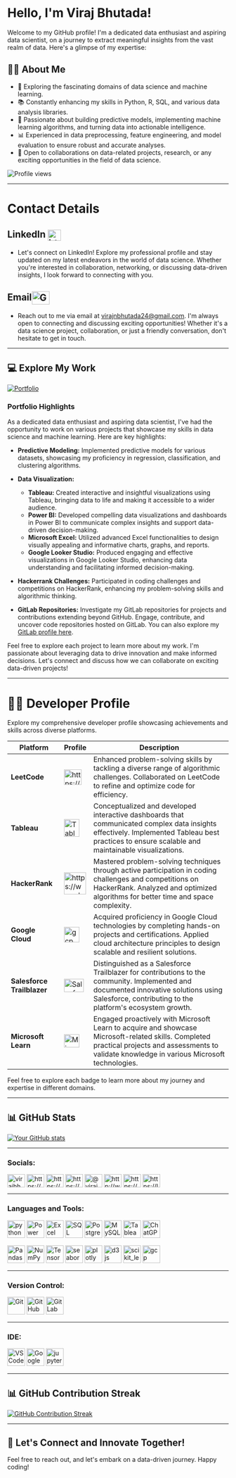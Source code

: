 # Hello, I'm Viraj Bhutada!

Welcome to my GitHub profile! I'm a dedicated data enthusiast and aspiring data scientist, on a journey to extract meaningful insights from the vast realm of data. Here's a glimpse of my expertise:

## 👨‍💻 About Me    
- 🔬 Exploring the fascinating domains of data science and machine learning.  
- 📚 Constantly enhancing my skills in Python, R, SQL, and various data analysis libraries.
- 🤖 Passionate about building predictive models, implementing machine learning algorithms, and turning data into actionable intelligence.
- 📊 Experienced in data preprocessing, feature engineering, and model evaluation to ensure robust and accurate analyses.
- 💼 Open to collaborations on data-related projects, research, or any exciting opportunities in the field of data science.


![Profile views](https://komarev.com/ghpvc/?username=virajbhutada&label=Profile+Views&color=blue)

---

# Contact Details

## LinkedIn <a href="https://www.linkedin.com/in/virajnbhutada24/" target="blank"><img align="center" src="https://raw.githubusercontent.com/rahuldkjain/github-profile-readme-generator/master/src/images/icons/Social/linked-in-alt.svg" alt="https://www.linkedin.com/in/virajnbhutada24/" height="25" width="30" /></a>
- Let's connect on LinkedIn! Explore my professional profile and stay updated on my latest endeavors in the world of data science. Whether you're interested in collaboration, networking, or discussing data-driven insights, I look forward to connecting with you.

## Email<a href="mailto:virajnbhutada24@gmail.com" target="_blank"><img align="center" src="https://static.vecteezy.com/system/resources/previews/021/514/701/non_2x/google-gmail-logo-symbol-design-illustration-with-black-background-free-vector.jpg" alt="Gmail" height="30" width="40" /></a>

- Reach out to me via email at virajnbhutada24@gmail.com. I'm always open to connecting and discussing exciting opportunities! Whether it's a data science project, collaboration, or just a friendly conversation, don't hesitate to get in touch.

---

## 💻 Explore My Work

[![Portfolio](https://img.shields.io/badge/Portfolio-Visit-lavender?style=for-the-badge&logoColor=white&logo=data:image/svg+xml;base64,PHN2ZyB4bWxucz0iaHR0cDovL3d3dy53My5vcmcvMjAwMC9zdmciIHdpZHRoPSIxMDAiIGhlaWdodD0iMTAwIj4KICA8Y2lyY2xlIGN4PSI1MCIgY3k9IjUwIiByPSI1MCIgc3R5bGU9ImZpbGw6cmVkOyIgLz4KPC9zdmc+Cg==)](https://sites.google.com/view/virajnbhutada24/home)



### Portfolio Highlights
As a dedicated data enthusiast and aspiring data scientist, I've had the opportunity to work on various projects that showcase my skills in data science and machine learning. Here are key highlights:

- **Predictive Modeling:** Implemented predictive models for various datasets, showcasing my proficiency in regression, classification, and clustering algorithms.

- **Data Visualization:**
  - **Tableau:** Created interactive and insightful visualizations using Tableau, bringing data to life and making it accessible to a wider audience.
  - **Power BI:** Developed compelling data visualizations and dashboards in Power BI to communicate complex insights and support data-driven decision-making.
  - **Microsoft Excel:** Utilized advanced Excel functionalities to design visually appealing and informative charts, graphs, and reports.
  - **Google Looker Studio:** Produced engaging and effective visualizations in Google Looker Studio, enhancing data understanding and facilitating informed decision-making.

- **Hackerrank Challenges:** Participated in coding challenges and competitions on HackerRank, enhancing my problem-solving skills and algorithmic thinking.

- **GitLab Repositories:** Investigate my GitLab repositories for projects and contributions extending beyond GitHub. Engage, contribute, and uncover code repositories hosted on GitLab. You can also explore my [GitLab profile here](https://gitlab.com/virajbhutada).

Feel free to explore each project to learn more about my work. I'm passionate about leveraging data to drive innovation and make informed decisions. Let's connect and discuss how we can collaborate on exciting data-driven projects!

---

# 👨‍💻 Developer Profile

Explore my comprehensive developer profile showcasing achievements and skills across diverse platforms.


| **Platform**           | **Profile**                                                                                    | **Description**                                                                                                                                                                      |
|------------------------|----------------------------------------------------------------------------------------------|----------------------------------------------------------------------------------------------------------------------------------------------------------------------------------------|
|     **LeetCode**       | <a href="https://leetcode.com/virajnbhutada24/" target="blank"><img align="center" src="https://raw.githubusercontent.com/rahuldkjain/github-profile-readme-generator/master/src/images/icons/Social/leet-code.svg" alt="https://leetcode.com/virajnbhutada24/" height="35" width="40" /></a>   | Enhanced problem-solving skills by tackling a diverse range of algorithmic challenges. Collaborated on LeetCode to refine and optimize code for efficiency.                             |
| **Tableau**            | <a href="https://public.tableau.com/app/profile/viraj.bhutada/vizzes/" target="_blank" rel="noreferrer" style="text-decoration: none; outline: none;"><img src="https://img.icons8.com/color/48/000000/tableau-software.png" alt="Tableau" width="35" height="40"/></a>                   | Conceptualized and developed interactive dashboards that communicated complex data insights effectively. Implemented Tableau best practices to ensure scalable and maintainable visualizations.  |
| **HackerRank**         | <a href="https://www.hackerrank.com/profile/virajnbhutada24" target="blank"><img align="center" src="https://raw.githubusercontent.com/rahuldkjain/github-profile-readme-generator/master/src/images/icons/Social/hackerrank.svg" alt="https://www.hackerrank.com/profile/virajnbhutada24" height="50" width="50" /></a>     | Mastered problem-solving techniques through active participation in coding challenges and competitions on HackerRank. Analyzed and optimized algorithms for better time and space complexity.   |
| **Google Cloud**       | <a href="https://www.cloudskillsboost.google/public_profiles/1fe01bf9-78f3-4e57-a935-c7486b6856e1" target="_blank" rel="noreferrer"> <img src="https://www.vectorlogo.zone/logos/google_cloud/google_cloud-icon.svg" alt="gcp" width="35" height="35"/></a>  | Acquired proficiency in Google Cloud technologies by completing hands-on projects and certifications. Applied cloud architecture principles to design scalable and resilient solutions.  |
| **Salesforce Trailblazer** | <a href="https://www.salesforce.com/trailblazer/virajbhutada" target="_blank"><img align="center" src="https://upload.wikimedia.org/wikipedia/commons/thumb/f/f9/Salesforce.com_logo.svg/1280px-Salesforce.com_logo.svg.png" alt="Salesforce Trailblazer" height="30" width="45" /></a> | Distinguished as a Salesforce Trailblazer for contributions to the community. Implemented and documented innovative solutions using Salesforce, contributing to the platform's ecosystem growth.  |
| **Microsoft Learn**     | <a href="https://learn.microsoft.com/en-us/users/virajbhutada-6329/" target="_blank"><img align="center" src="https://upload.wikimedia.org/wikipedia/commons/thumb/4/44/Microsoft_logo.svg/768px-Microsoft_logo.svg.png?20210729021049" alt="Microsoft Learn" height="30" width="35" /></a>   | Engaged proactively with Microsoft Learn to acquire and showcase Microsoft-related skills. Completed practical projects and assessments to validate knowledge in various Microsoft technologies.  |

Feel free to explore each badge to learn more about my journey and expertise in different domains.

---

## 📊 GitHub Stats

[![Your GitHub stats](https://github-readme-stats.vercel.app/api?username=virajbhutada&show_icons=true&theme=radical&exclude_repo=repo1,repo2,repo3)](https://github.com/virajbhutada)

----

<h3 align="left">Socials:</h3>
<p align="left">
<a href="https://twitter.com/virajbhutada1077" target="blank"><img align="center" src="https://raw.githubusercontent.com/rahuldkjain/github-profile-readme-generator/master/src/images/icons/Social/twitter.svg" alt="virajbhutada1077" height="30" width="40" /></a>
<a href="https://linkedin.com/in/https://www.linkedin.com/in/virajnbhutada24/" target="blank"><img align="center" src="https://raw.githubusercontent.com/rahuldkjain/github-profile-readme-generator/master/src/images/icons/Social/linked-in-alt.svg" alt="https://www.linkedin.com/in/virajnbhutada24/" height="30" width="40" /></a>
<a href="https://fb.com/https://www.facebook.com/profile.php?id=61550503332305" target="blank"><img align="center" src="https://raw.githubusercontent.com/rahuldkjain/github-profile-readme-generator/master/src/images/icons/Social/facebook.svg" alt="https://www.facebook.com/profile.php?id=61550503332305" height="30" width="40" /></a>
<a href="https://www.instagram.com/vrajjjb_?igsh=c2tvcTBkbThnaHUy" target="_blank"><img align="center" src="https://raw.githubusercontent.com/rahuldkjain/github-profile-readme-generator/master/src/images/icons/Social/instagram.svg" alt="https://www.instagram.com/vrajjjb_?igsh=c2tvcTBkbThnaHUy" height="30" width="40" /></a>
<a href="https://medium.com/@virajnbhutada24" target="blank"><img align="center" src="https://raw.githubusercontent.com/rahuldkjain/github-profile-readme-generator/master/src/images/icons/Social/medium.svg" alt="@virajnbhutada24" height="30" width="40" /></a>
<a href="https://www.youtube.com/c/http://www.youtube.com/@virajnbhutada24" target="blank"><img align="center" src="https://raw.githubusercontent.com/rahuldkjain/github-profile-readme-generator/master/src/images/icons/Social/youtube.svg" alt="http://www.youtube.com/@virajnbhutada24" height="30" width="40" /></a>
<a href="https://www.hackerrank.com/https://www.hackerrank.com/profile/virajnbhutada24" target="blank"><img align="center" src="https://raw.githubusercontent.com/rahuldkjain/github-profile-readme-generator/master/src/images/icons/Social/hackerrank.svg" alt="https://www.hackerrank.com/profile/virajnbhutada24" height="30" width="40" /></a>
<a href="https://www.leetcode.com/https://leetcode.com/virajnbhutada24/" target="blank"><img align="center" src="https://raw.githubusercontent.com/rahuldkjain/github-profile-readme-generator/master/src/images/icons/Social/leet-code.svg" alt="https://leetcode.com/virajnbhutada24/" height="30" width="40" /></a>

---

<h3 align="left">Languages and Tools:</h3>
<p align="left">
  <a href="https://www.python.org" target="_blank" rel="noreferrer" style="text-decoration: none; outline: none;"><img src="https://raw.githubusercontent.com/devicons/devicon/master/icons/python/python-original.svg" alt="python" width="40" height="40"/></a>
  <a href="https://powerbi.microsoft.com/" target="_blank" rel="noreferrer" style="text-decoration: none; outline: none;"><img src="https://img.icons8.com/color/48/000000/power-bi.png" alt="Power BI" width="40" height="40"/></a>
  <a href="https://www.microsoft.com/en-us/microsoft-365/excel" target="_blank" rel="noreferrer" style="text-decoration: none; outline: none;"><img src="https://img.icons8.com/color/48/000000/ms-excel.png" alt="Excel" width="40" height="40"/></a>
  <a href="https://www.microsoft.com/en-us/sql-server" target="_blank" rel="noreferrer" style="text-decoration: none; outline: none;"><img src="https://img.icons8.com/color/48/000000/microsoft-sql-server.png" alt="SQL" width="40" height="40"/></a>
  <a href="https://www.postgresql.org/" target="_blank" rel="noreferrer" style="text-decoration: none; outline: none;"><img src="https://img.icons8.com/color/48/000000/postgreesql.png" alt="PostgreSQL" width="40" height="40"/></a>
  <a href="https://www.mysql.com/" target="_blank" rel="noreferrer" style="text-decoration: none; outline: none;"><img src="https://img.icons8.com/color/48/000000/mysql-logo.png" alt="MySQL" width="40" height="40"/></a>
  <a href="https://www.tableau.com/" target="_blank" rel="noreferrer" style="text-decoration: none; outline: none;"><img src="https://img.icons8.com/color/48/000000/tableau-software.png" alt="Tableau" width="40" height="40"/></a>
  <a href="https://www.openai.com/" target="_blank" rel="noreferrer" style="text-decoration: none; outline: none;"><img src="https://img.icons8.com/color/48/000000/chat.png" alt="ChatGPT" width="40" height="40"/
</a>
</p>
  <a href="https://pandas.pydata.org/" target="_blank" rel="noreferrer" style="text-decoration: none; outline: none;"><img src="https://img.icons8.com/color/48/000000/pandas.png" alt="Pandas" width="40" height="40"/></a>
<a href="https://numpy.org/" target="_blank" rel="noreferrer" style="text-decoration: none; outline: none;"><img src="https://img.icons8.com/color/48/000000/numpy.png" alt="NumPy" width="40" height="40"/></a>
<a href="https://www.tensorflow.org/" target="_blank" rel="noreferrer" style="text-decoration: none; outline: none;"><img src="https://img.icons8.com/color/48/000000/tensorflow.png" alt="TensorFlow" width="40" height="40"/></a>
<a href="https://seaborn.pydata.org/" target="_blank" rel="noreferrer"><img src="https://seaborn.pydata.org/_images/logo-mark-lightbg.svg" alt="seaborn" width="40" height="40"/></a>
<a href="https://plotly.com/" target="_blank" rel="noreferrer"><img src="https://www.vectorlogo.zone/logos/plot_ly/plot_ly-icon.svg" alt="plotly" width="40" height="40"/></a>
<a href="https://d3js.org/" target="_blank" rel="noreferrer"><img src="https://raw.githubusercontent.com/devicons/devicon/master/icons/d3js/d3js-original.svg" alt="d3js" width="40" height="40"/></a>
<a href="https://scikit-learn.org/" target="_blank" rel="noreferrer"><img src="https://upload.wikimedia.org/wikipedia/commons/0/05/Scikit_learn_logo_small.svg" alt="scikit_learn" width="40" height="40"/></a>
<a href="https://cloud.google.com" target="_blank" rel="noreferrer"> <img src="https://www.vectorlogo.zone/logos/google_cloud/google_cloud-icon.svg" alt="gcp" width="40" height="40"/> </a> </p>
</p> 

</p>

</p>

</p>




---

<h3 align="left">Version Control:</h3>
<p align="left">
<a href="https://git-scm.com/" target="_blank" rel="noreferrer" style="text-decoration: none; outline: none; border: none;"><img src="https://img.icons8.com/color/48/000000/git.png" alt="Git" width="40" height="40"/></a>
<a href="https://github.com/" target="_blank" rel="noreferrer" style="text-decoration: none; outline: none; border: none;"><img src="https://img.icons8.com/color/48/000000/github.png" alt="GitHub" width="40" height="40"/></a>
<a href="https://gitlab.com/virajbhutada" target="_blank" rel="noopener noreferrer" style="border: none;"><img src="https://encrypted-tbn0.gstatic.com/images?q=tbn:ANd9GcSVpB0GPEKD9ncH25z06w-IJ1tME6D7jCSPzcgT2pCNjA&s" alt="GitLab" width="40" height="40"/></a>
</p>


---

<h3 align="left">IDE:</h3>
<p align="left">
  <a href="https://code.visualstudio.com/" target="_blank" rel="noopener noreferrer"><img                                                                    src="https://www.vectorlogo.zone/logos/visualstudio_code/visualstudio_code-icon.svg" alt="VS Code" width="40" height="40"/></a>
  <a href="https://colab.research.google.com/" target="_blank" rel="noreferrer" style="text-decoration: none; outline: none;"><img src="https://img.icons8.com/color/48/000000/google-colab.png" alt="Google Colab" width="40" height="40"/></a>
  <a href="https://jupyter.org/" target="_blank" rel="noreferrer">
    <img src="https://www.vectorlogo.zone/logos/jupyter/jupyter-icon.svg" alt="jupyter" width="40" height="40"/>
</a>
</p>


---


## 📊 GitHub Contribution Streak

[![GitHub Contribution Streak](https://github-readme-streak-stats.herokuapp.com/?user=virajbhutada&background=DEG,COLOR1,COLOR2,COLOR3,COLOR4,COLOR5,COLOR6,COLOR7&theme=radical)](https://github.com/virajbhutada)

---

## 🌟 Let's Connect and Innovate Together!

Feel free to reach out, and let's embark on a data-driven journey. Happy coding!
